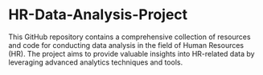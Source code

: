 # HR-Data-Analysis-Project
This GitHub repository contains a comprehensive collection of resources and code for conducting data analysis in the field of Human Resources (HR). The project aims to provide valuable insights into HR-related data by leveraging advanced analytics techniques and tools.
